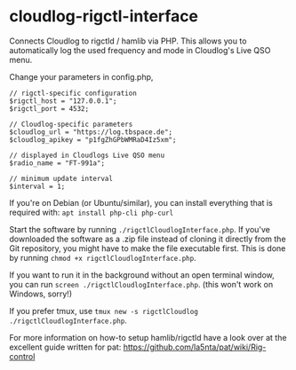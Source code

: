 # cloudlog-rigctl-interface
Connects Cloudlog to rigctld / hamlib via PHP.
This allows you to automatically log the used frequency and mode in Cloudlog's Live QSO menu. 

Change your parameters in config.php, 
```
// rigctl-specific configuration 
$rigctl_host = "127.0.0.1";
$rigctl_port = 4532;

// Cloudlog-specific parameters
$cloudlog_url = "https://log.tbspace.de";
$cloudlog_apikey = "p1fgZhGPbWMRaD4Iz5xm";

// displayed in Cloudlogs Live QSO menu
$radio_name = "FT-991a";

// minimum update interval
$interval = 1; 
``` 

If you're on Debian (or Ubuntu/similar), you can install everything that is required with: 
`apt install php-cli php-curl`

Start the software by running `./rigctlCloudlogInterface.php`.
If you've downloaded the software as a .zip file instead of cloning it directly from the Git repository, you might have to make the file executable first. This is done by running
`chmod +x rigctlCloudlogInterface.php`.

If you want to run it in the background without an open terminal window, you can run `screen ./rigctlCloudlogInterface.php`. (this won't work on Windows, sorry!) 

If you prefer tmux, use `tmux new -s rigctlCloudlog ./rigctlCloudlogInterface.php`. 

For more information on how-to setup hamlib/rigctld have a look over at the excellent guide written for pat: https://github.com/la5nta/pat/wiki/Rig-control
